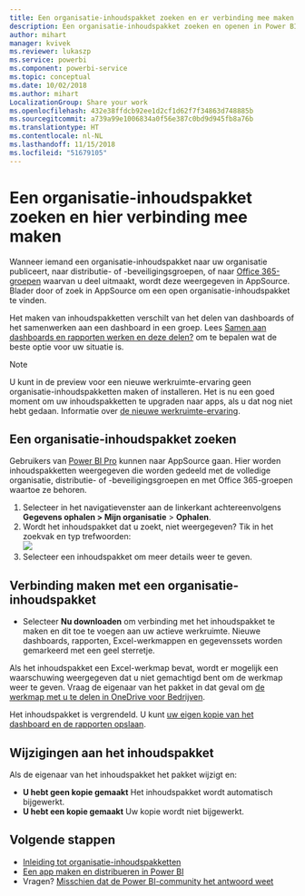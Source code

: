 ```yaml
---
title: Een organisatie-inhoudspakket zoeken en er verbinding mee maken
description: Een organisatie-inhoudspakket zoeken en openen in Power BI
author: mihart
manager: kvivek
ms.reviewer: lukaszp
ms.service: powerbi
ms.component: powerbi-service
ms.topic: conceptual
ms.date: 10/02/2018
ms.author: mihart
LocalizationGroup: Share your work
ms.openlocfilehash: 432e38ffdcb92ee1d2cf1d62f7f34863d748885b
ms.sourcegitcommit: a739a99e1006834a0f56e387c0bd9d945fb8a76b
ms.translationtype: HT
ms.contentlocale: nl-NL
ms.lasthandoff: 11/15/2018
ms.locfileid: "51679105"
---
```

# <a name="find-and-connect-to-an-organizational-content-pack"></a>Een organisatie-inhoudspakket zoeken en hier verbinding mee maken

Wanneer iemand een organisatie-inhoudspakket naar uw organisatie publiceert, naar distributie- of -beveiligingsgroepen, of naar [Office 365-groepen](https://support.office.com/article/Create-a-group-in-Office-365-7124dc4c-1de9-40d4-b096-e8add19209e9) waarvan u deel uitmaakt, wordt deze weergegeven in AppSource.  Blader door of zoek in AppSource om een open organisatie-inhoudspakket te vinden.

Het maken van inhoudspakketten verschilt van het delen van dashboards of het samenwerken aan een dashboard in een groep. Lees [Samen aan dashboards en rapporten werken en deze delen?](../service-how-to-collaborate-distribute-dashboards-reports.md) om te bepalen wat de beste optie voor uw situatie is.

> [!NOTE]
> U kunt in de preview voor een nieuwe werkruimte-ervaring geen organisatie-inhoudspakketten maken of installeren. Het is nu een goed moment om uw inhoudspakketten te upgraden naar apps, als u dat nog niet hebt gedaan. Informatie over [de nieuwe werkruimte-ervaring](../service-create-the-new-workspaces.md).
> 

## <a name="find-an-organizational-content-pack"></a>Een organisatie-inhoudspakket zoeken
Gebruikers van [Power BI Pro](https://powerbi.microsoft.com/pricing) kunnen naar AppSource gaan. Hier worden inhoudspakketten weergegeven die worden gedeeld met de volledige organisatie, distributie- of -beveiligingsgroepen en met Office 365-groepen waartoe ze behoren.  

1. Selecteer in het navigatievenster aan de linkerkant achtereenvolgens **Gegevens ophalen \> Mijn organisatie**  \> **Ophalen**.
2. Wordt het inhoudspakket dat u zoekt, niet weergegeven? Tik in het zoekvak en typ trefwoorden:  
    ![](media/end-user-content-pack/cp_searchbox.png)
3. Selecteer een inhoudspakket om meer details weer te geven.

## <a name="connect-to-an-organizational-content-pack"></a>Verbinding maken met een organisatie-inhoudspakket
* Selecteer **Nu downloaden** om verbinding met het inhoudspakket te maken en dit toe te voegen aan uw actieve werkruimte. Nieuwe dashboards, rapporten, Excel-werkmappen en gegevenssets worden gemarkeerd met een geel sterretje.

Als het inhoudspakket een Excel-werkmap bevat, wordt er mogelijk een waarschuwing weergegeven dat u niet gemachtigd bent om de werkmap weer te geven. Vraag de eigenaar van het pakket in dat geval om [de werkmap met u te delen in OneDrive voor Bedrijven](https://support.office.com/article/Share-documents-or-folders-in-Office-365-1fe37332-0f9a-4719-970e-d2578da4941c). 

Het inhoudspakket is vergrendeld. U kunt [uw eigen kopie van het dashboard en de rapporten opslaan](../service-organizational-content-pack-copy-refresh-access.md). 

## <a name="changes-to-the-content-pack"></a>Wijzigingen aan het inhoudspakket
Als de eigenaar van het inhoudspakket het pakket wijzigt en: 

* **U hebt geen kopie gemaakt** Het inhoudspakket wordt automatisch bijgewerkt.
* **U hebt een kopie gemaakt** Uw kopie wordt niet bijgewerkt. 

## <a name="next-steps"></a>Volgende stappen
* [Inleiding tot organisatie-inhoudspakketten](../service-organizational-content-pack-introduction.md)  
* [Een app maken en distribueren in Power BI](../service-create-distribute-apps.md)
* Vragen? [Misschien dat de Power BI-community het antwoord weet](http://community.powerbi.com/)

